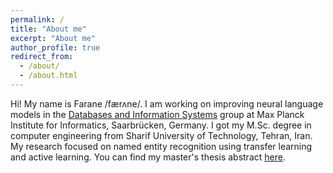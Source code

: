 ```yaml
---
permalink: /
title: "About me"
excerpt: "About me"
author_profile: true
redirect_from:
  - /about/
  - /about.html
---
```

Hi! My name is Farane /færʌne/. I am working on improving neural language models in the [Databases and Information Systems](https://www.mpi-inf.mpg.de/departments/databases-and-information-systems) group at Max Planck Institute for Informatics, Saarbrücken, Germany.
I got my M.Sc. degree in computer engineering from Sharif University of Technology, Tehran, Iran. My research focused on named entity recognition using transfer learning and active learning. You can find my master's thesis abstract [here](http://FaraneJalaliFarahani.github.io/files/abstract.pdf).
